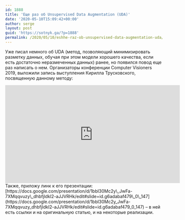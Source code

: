 ```yaml
---
id: 1888
title: 'Еще раз об Unsupervised Data Augmentation (UDA)'
date: '2020-05-10T15:09:42+00:00'
author: serge
layout: post
guid: 'https://sotnyk.ga/?p=1888'
permalink: /2020/05/10/eshhe-raz-ob-unsupervised-data-augmentation-uda/
---
```


Уже писал немного об UDA (метод, позволяющий минимизировать разметку данных, обучая при этом модели хорошего качества, если есть достаточно неразмеченных данных) ранее, но появился повод еще раз написать о нем. Организаторы конференции Computer Visioners 2019, выложили запись выступления Кирилла Трусковского, посвященную данному методу:

<iframe allow="accelerometer; autoplay; encrypted-media; gyroscope; picture-in-picture" allowfullscreen="" frameborder="0" height="315" loading="lazy" src="https://www.youtube.com/embed/XJVmJx-uUp4" width="560"></iframe>Также, приложу линк к его презентации: [https://docs.google.com/presentation/d/1bbI30Mc2y\_JwFa-7XMqqvuzy\_dhbfjldkI2-aJJVRHk/edit#slide=id.g6adabaf479\_0\_147](https://docs.google.com/presentation/d/1bbI30Mc2y_JwFa-7XMqqvuzy_dhbfjldkI2-aJJVRHk/edit#slide=id.g6adabaf479_0_147) – в ней есть ссылки и на оригинальную статью, и на некоторые реализации.